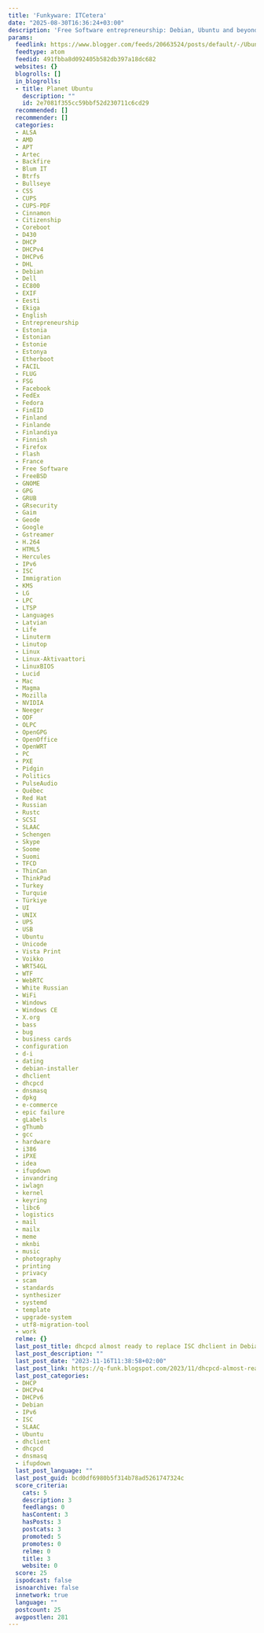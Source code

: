 ```yaml
---
title: 'Funkyware: ITCetera'
date: "2025-08-30T16:36:24+03:00"
description: 'Free Software entrepreneurship: Debian, Ubuntu and beyond.'
params:
  feedlink: https://www.blogger.com/feeds/20663524/posts/default/-/Ubuntu
  feedtype: atom
  feedid: 491fbba8d092405b582db397a18dc682
  websites: {}
  blogrolls: []
  in_blogrolls:
  - title: Planet Ubuntu
    description: ""
    id: 2e7081f355cc59bbf52d230711c6cd29
  recommended: []
  recommender: []
  categories:
  - ALSA
  - AMD
  - APT
  - Artec
  - Backfire
  - Blum IT
  - Btrfs
  - Bullseye
  - CSS
  - CUPS
  - CUPS-PDF
  - Cinnamon
  - Citizenship
  - Coreboot
  - D430
  - DHCP
  - DHCPv4
  - DHCPv6
  - DHL
  - Debian
  - Dell
  - EC800
  - EXIF
  - Eesti
  - Ekiga
  - English
  - Entrepreneurship
  - Estonia
  - Estonian
  - Estonie
  - Estonya
  - Etherboot
  - FACIL
  - FLUG
  - FSG
  - Facebook
  - FedEx
  - Fedora
  - FinEID
  - Finland
  - Finlande
  - Finlandiya
  - Finnish
  - Firefox
  - Flash
  - France
  - Free Software
  - FreeBSD
  - GNOME
  - GPG
  - GRUB
  - GRsecurity
  - Gaim
  - Geode
  - Google
  - Gstreamer
  - H.264
  - HTML5
  - Hercules
  - IPv6
  - ISC
  - Immigration
  - KMS
  - LG
  - LPC
  - LTSP
  - Languages
  - Latvian
  - Life
  - Linuterm
  - Linutop
  - Linux
  - Linux-Aktivaattori
  - LinuxBIOS
  - Lucid
  - Mac
  - Magma
  - Mozilla
  - NVIDIA
  - Neeger
  - ODF
  - OLPC
  - OpenGPG
  - OpenOffice
  - OpenWRT
  - PC
  - PXE
  - Pidgin
  - Politics
  - PulseAudio
  - Québec
  - Red Hat
  - Russian
  - Rustc
  - SCSI
  - SLAAC
  - Schengen
  - Skype
  - Soome
  - Suomi
  - TFCD
  - ThinCan
  - ThinkPad
  - Turkey
  - Turquie
  - Türkiye
  - UI
  - UNIX
  - UPS
  - USB
  - Ubuntu
  - Unicode
  - Vista Print
  - Voikko
  - WRT54GL
  - WTF
  - WebRTC
  - White Russian
  - WiFi
  - Windows
  - Windows CE
  - X.org
  - bass
  - bug
  - business cards
  - configuration
  - d-i
  - dating
  - debian-installer
  - dhclient
  - dhcpcd
  - dnsmasq
  - dpkg
  - e-commerce
  - epic failure
  - gLabels
  - gThumb
  - gcc
  - hardware
  - i386
  - iPXE
  - idea
  - ifupdown
  - invandring
  - iwlagn
  - kernel
  - keyring
  - libc6
  - logistics
  - mail
  - mailx
  - meme
  - mknbi
  - music
  - photography
  - printing
  - privacy
  - scam
  - standards
  - synthesizer
  - systemd
  - template
  - upgrade-system
  - utf8-migration-tool
  - work
  relme: {}
  last_post_title: dhcpcd almost ready to replace ISC dhclient in Debian
  last_post_description: ""
  last_post_date: "2023-11-16T11:38:58+02:00"
  last_post_link: https://q-funk.blogspot.com/2023/11/dhcpcd-almost-ready-to-replace-isc.html
  last_post_categories:
  - DHCP
  - DHCPv4
  - DHCPv6
  - Debian
  - IPv6
  - ISC
  - SLAAC
  - Ubuntu
  - dhclient
  - dhcpcd
  - dnsmasq
  - ifupdown
  last_post_language: ""
  last_post_guid: bcd0df6980b5f314b78ad5261747324c
  score_criteria:
    cats: 5
    description: 3
    feedlangs: 0
    hasContent: 3
    hasPosts: 3
    postcats: 3
    promoted: 5
    promotes: 0
    relme: 0
    title: 3
    website: 0
  score: 25
  ispodcast: false
  isnoarchive: false
  innetwork: true
  language: ""
  postcount: 25
  avgpostlen: 281
---
```

